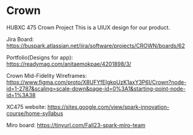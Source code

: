 # Crown
HUBXC 475 Crown Project
This is a UIUX design for our product.

Jira Board: https://buspark.atlassian.net/jira/software/projects/CROWN/boards/62

Portfolio(Designs for app): https://readymag.com/anitaemokpae/4201898/3/

Crown Mid-Fidelity Wireframes: https://www.figma.com/proto/X8UFYfEIgkpUzK1axY3P6I/Crown?node-id=1-2787&scaling=scale-down&page-id=0%3A1&starting-point-node-id=1%3A38

XC475 website: https://sites.google.com/view/spark-innovation-course/home-syllabus

Miro board: https://tinyurl.com/Fall23-spark-miro-team
